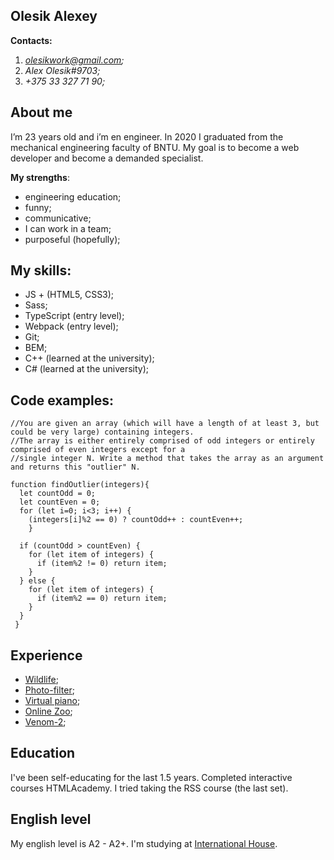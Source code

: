 ## Olesik Alexey
__Contacts:__ 
1. _[olesikwork@gmail.com](https://www.google.com/intl/ru/gmail/about/);_
1. _Alex Olesik#9703;_ 
1. _+375 33 327 71 90;_

## About me
I’m 23 years old and i’m en engineer. In 2020 I graduated from the mechanical engineering faculty of BNTU. My goal is to become a web developer and become a demanded specialist.

__My strengths__:
* engineering education;
* funny; 
* communicative;
* I can work in a team; 
* purposeful (hopefully);

## My skills: 
* JS + (HTML5, CSS3);
* Sass;
* TypeScript (entry level);
* Webpack (entry level);
* Git; 
* BEM; 
* C++ (learned at the university); 
* C# (learned at the university);

## Code examples:
```
//You are given an array (which will have a length of at least 3, but could be very large) containing integers. 
//The array is either entirely comprised of odd integers or entirely comprised of even integers except for a 
//single integer N. Write a method that takes the array as an argument and returns this "outlier" N.

function findOutlier(integers){
  let countOdd = 0;
  let countEven = 0;
  for (let i=0; i<3; i++) {
    (integers[i]%2 == 0) ? countOdd++ : countEven++;
    }
  
  if (countOdd > countEven) {
    for (let item of integers) {
      if (item%2 != 0) return item;
    }
  } else {
    for (let item of integers) {
      if (item%2 == 0) return item;
    }
  }
 }
```
## Experience
* [Wildlife](https://rolling-scopes-school.github.io/olesiklesha-JSFE2021Q1/Wildlife/);
* [Photo-filter](https://rolling-scopes-school.github.io/olesiklesha-JSFE2021Q1/photo-filter/);
* [Virtual piano](https://rolling-scopes-school.github.io/olesiklesha-JSFE2021Q1/virtual-piano/);
* [Online Zoo](https://rolling-scopes-school.github.io/olesiklesha-JSFE2021Q1/online-zoo/);
* [Venom-2](https://olesiklesha.github.io/Venom-2/);

## Education 
I've been self-educating for the last 1.5 years. Completed interactive courses HTMLAcademy. I tried taking the RSS course (the last set).

## English level 
My english level is A2 - A2+. I'm studying at [International House](https://www.ih.by/).
